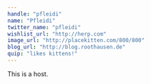 ```yaml
---
handle: "pfleidi"
name: "Pfleidi"
twitter_name: "pfleidi"
wishlist_url: "http://herp.com"
image_url: "http://placekitten.com/800/800"
blog_url: "http://blog.roothausen.de"
quip: "likes kittens!"
---
```


This is a host.
